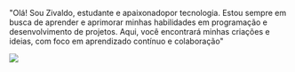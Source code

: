 "Olá! Sou Zivaldo, estudante e apaixonadopor tecnologia.
Estou sempre em busca de
aprender e aprimorar minhas habilidades
em programação e desenvolvimento
de projetos. Aqui, você encontrará
minhas criações e ideias, com foco
em aprendizado contínuo e colaboração"

![](https://media1.tenor.com/m/GopcJIF_Y98AAAAC/lost-kermit.gif)
